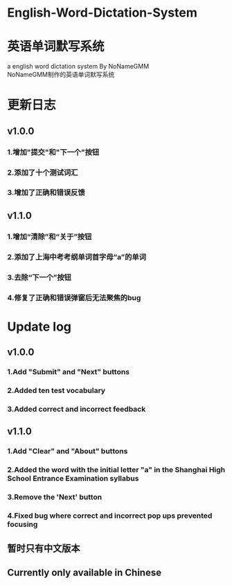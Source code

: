 # English-Word-Dictation-System
# 英语单词默写系统
a english word dictation system By NoNameGMM\
NoNameGMM制作的英语单词默写系统

# 更新日志
## v1.0.0
### 1.增加"提交"和"下一个"按钮
### 2.添加了十个测试词汇
### 3.增加了正确和错误反馈

## v1.1.0
### 1.增加“清除”和“关于”按钮
### 2.添加了上海中考考纲单词首字母“a”的单词
### 3.去除“下一个”按钮
### 4.修复了正确和错误弹窗后无法聚焦的bug

# Update log
## v1.0.0
### 1.Add "Submit" and "Next" buttons
### 2.Added ten test vocabulary
### 3.Added correct and incorrect feedback

## v1.1.0
### 1.Add "Clear" and "About" buttons
### 2.Added the word with the initial letter "a" in the Shanghai High School Entrance Examination syllabus
### 3.Remove the 'Next' button
### 4.Fixed bug where correct and incorrect pop ups prevented focusing

## 暂时只有中文版本
## Currently only available in Chinese
